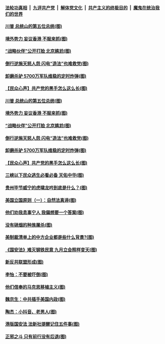 

####  [法轮功真相](../../../../basic/blob/master/README.md?t=07041902) &nbsp;|&nbsp; [九评共产党](../../../../9ping.md/blob/master/README.md?t=07041902) &nbsp;|&nbsp; [解体党文化](../../../../jtdwh.md/blob/master/README.md?t=07041902)  &nbsp;|&nbsp; [共产主义的终极目的](../../../../gczydzjmd.md/blob/master/README.md?t=07041902) &nbsp;|&nbsp; [魔鬼在统治我们的世界](../../../../mgztzwmdsj.md/blob/master/README.md?t=07041902) 

#### [川普 总统山的第五位总统(图)](../pages/p4/938647.md?t=07041902) 

#### [境外势力 妄议香港 不服来抓(图)](../pages/p4/938616.md?t=07041902) 

#### [“战略伙伴”公开打脸 北京尴尬(图)](../pages/p4/938610.md?t=07041902) 

#### [倒行逆施天怒人怨 闪电“造法”也难救党(图)](../pages/p4/938609.md?t=07041902) 

#### [卸磨杀驴 5700万军队维稳的定时炸弹(图)](../pages/p4/938607.md?t=07041902) 

#### [【民众心声】共产党的黑手怎么这么长(图)](../pages/p4/938456.md?t=07041902) 

#### [川普 总统山的第五位总统(图)](../pages/p4/938647.md?t=07041902) 

#### [境外势力 妄议香港 不服来抓(图)](../pages/p4/938616.md?t=07041902) 

#### [“战略伙伴”公开打脸 北京尴尬(图)](../pages/p4/938610.md?t=07041902) 

#### [倒行逆施天怒人怨 闪电“造法”也难救党(图)](../pages/p4/938609.md?t=07041902) 

#### [卸磨杀驴 5700万军队维稳的定时炸弹(图)](../pages/p4/938607.md?t=07041902) 

#### [【民众心声】共产党的黑手怎么这么长(图)](../pages/p4/938456.md?t=07041902) 

#### [三峡以下民众逃生必看必备 天佑中华(图)](../pages/p4/938593.md?t=07041902) 

#### [贵州毕节威宁的虎啸龙吟到底是什么？(图)](../pages/p4/938596.md?t=07041902) 

#### [美国立国原则（一）：自然法真谛(图)](../pages/p4/938484.md?t=07041902) 

#### [他们劝我息事宁人 我偏想要一个答案(图)](../pages/p4/938491.md?t=07041902) 

#### [没有硝烟的种族屠杀(图)](../pages/p4/938489.md?t=07041902) 

#### [美制裁清单上的中方企业都是些什么背景?(图)](../pages/p4/938486.md?t=07041902) 

#### [《国安法》难灭钢铁民意 九月立会照样变天(图)](../pages/p4/938485.md?t=07041902) 

#### [新反共联盟形成(图)](../pages/p4/938480.md?t=07041902) 

#### [李怡：不要被吓倒(图)](../pages/p4/938488.md?t=07041902) 

#### [他们信奉的马克思移植主义(图)](../pages/p4/938413.md?t=07041902) 

#### [魏京生：中共插手美国内政(图)](../pages/p4/938409.md?t=07041902) 

#### [陶杰：小抖音、老男人(图)](../pages/p4/938404.md?t=07041902) 

#### [港版国安法 法新社提醒记住五件事(图)](../pages/p4/938401.md?t=07041902) 

#### [正邪之斗 只有前行没有后退(图)](../pages/p4/938399.md?t=07041902) 

